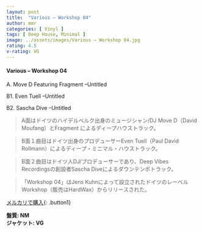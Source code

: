 ```yaml
---
layout: post
title:  "Various – Workshop 04"
author: mmr
categories: [ Vinyl ]
tags: [ Deep House, Minimal ]
image: ../assets/images/Various – Workshop 04.jpg
rating: 4.5
v-rating: VG
---
```


#### Various – Workshop 04

A. Move D Featuring Fragment –Untitled

B1. Even Tuell –Untitled

B2. Sascha Dive –Untitled

> A面はドイツのハイデルベルク出身のミュージシャン/DJ Move D（David Moufang）とFragment によるディープハウストラック。

> B面１曲目はドイツ出身のプロデューサーEven Tuell（Paul David Rollmann）によるディープ・ミニマル・ハウストラック。

> B面２曲目はドイツ人DJ/プロデューサーであり、Deep Vibes Recordingsの創設者Sascha Diveによるダウンテンポトラック。

> 「Workshop 04」はJens Kuhnによって設立されたドイツのレーベルWorkshop（販売はHardWax）からリリースされた。


[メルカリで購入](https://jp.mercari.com/item/m23721694643){: .button1}

<div class="mt-4 mb-4 d-flex align-items-center">
<strong class="mr-1">盤質: NM</strong>
</div>
<div class="mt-4 mb-4 d-flex align-items-center">
<strong class="mr-1">ジャケット: VG</strong>
</div>
